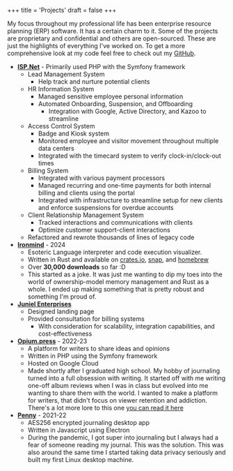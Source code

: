 +++
title = 'Projects'
draft = false
+++

My focus throughout my professional life has been enterprise resource planning (ERP) software. It has a certain charm to it. Some of the projects are proprietary and confidential and others are open-sourced. These are just the highlights of everything I've worked on. To get a more comprehensive look at my code feel free to check out my [GitHub](https://github.com/jadens-arc).

- **[ISP.Net](https://isp.net)** - Primarily used PHP with the Symfony framework
  - Lead Management System
    - Help track and nurture potential clients
  - HR Information System
    - Managed sensitive employee personal information
    - Automated Onboarding, Suspension, and Offboarding
      - Integration with Google, Active Directory, and Kazoo to streamline
  - Access Control System
    - Badge and Kiosk system
    - Monitored employee and visitor movement throughout multiple data centers
    - Integrated with the timecard system to verify clock-in/clock-out times
  - Billing System
    - Integrated with various payment processors
    - Managed recurring and one-time payments for both internal billing and clients using the portal
    - Integrated with infrastructure to streamline setup for new clients and enforce suspensions for overdue accounts
  - Client Relationship Management System
    - Tracked interactions and communications with clients
    - Optimize customer support-client interactions
  - Refactored and rewrote thousands of lines of legacy code
- **[Ironmind](https://github.com/jadens-arc/Ironmind)** - 2024
  - Esoteric Language interpreter and code execution visualizer.
  - Written in Rust and available on [crates.io](https://crates.io/crates/ironmind), [snap](https://snapcraft.io/ironmind), and [homebrew](https://github.com/Jadens-arc/Ironmind?tab=readme-ov-file#homebrew)
  - Over **30,000 downloads** so far :D
  - This started as a joke. It was just me wanting to dip my toes into the world of ownership-model memory management and Rust as a whole. I ended up making something that is pretty robust and something I'm proud of.
- **[Juniel Enterprises](https://junielenterprises.com)**
  - Designed landing page
  - Provided consultation for billing systems
    - With consideration for scalability, integration capabilities, and cost-effectiveness
- **[Opium.press](https://github.com/jadens-arc/opium.press)** - 2022-23
  - A platform for writers to share ideas and opinions
  - Written in PHP using the Symfony framework
  - Hosted on Google Cloud
  - Made shortly after I graduated high school. My hobby of journaling turned into a full obsession with writing. It started off with me writing one-off album reviews when I was in class but evolved into me wanting to share them with the world. I wanted to make a platform for writers, that didn't focus on viewer retention and addiction. There's a lot more lore to this one [you can read it here](/posts/what-is-opium-press/)
- **[Penny](https://github.com/jadens-arc/Penny)** - 2021-22
  - AES256 encrypted journaling desktop app
  - Written in Javascript using Electron
  - During the pandemic, I got super into journaling but I always had a fear of someone reading my journal. This was the solution. This was also around the same time I started taking data privacy seriously and built my first Linux desktop machine.
